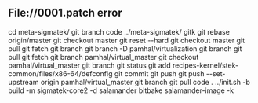 ## File://0001.patch error 

cd meta-sigmatek/
git branch
code ../meta-sigmatek/
gitk
git rebase origin/master
git checkout master
git reset --hard
git checkout master
git pull
git fetch
git branch
git branch -D pamhal/virtualization
git branch
git pull
git fetch
git branch pamhal/virtual_master
git checkout pamhal/virtual_master
git branch
git status
git add recipes-kernel/stek-common/files/x86-64/defconfig
git commit
git push
git push --set-upstream origin pamhal/virtual_master
git branch
git pull
code .
../init.sh -b build -m sigmatek-core2 -d salamander
bitbake salamander-image -k
